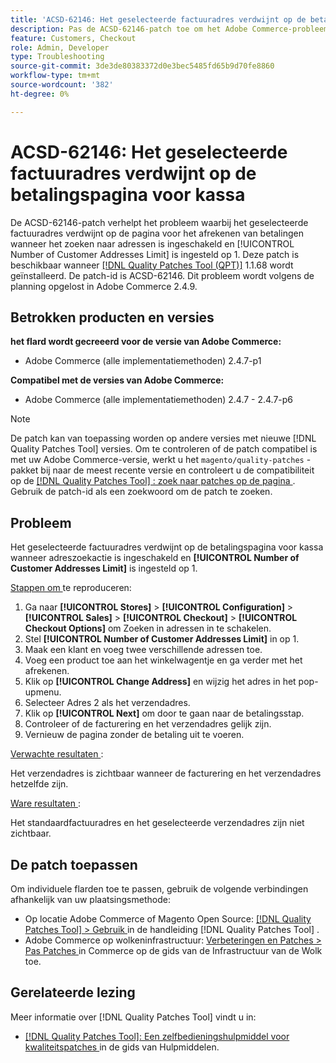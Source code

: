 ```yaml
---
title: 'ACSD-62146: Het geselecteerde factuuradres verdwijnt op de betalingspagina voor kassa'
description: Pas de ACSD-62146-patch toe om het Adobe Commerce-probleem op te lossen waarbij het geselecteerde factuuradres verdwijnt op de pagina voor de betaling van betalingen wanneer het zoeken naar adressen is ingeschakeld en de Limiet voor het aantal klantadressen is ingesteld op 1.
feature: Customers, Checkout
role: Admin, Developer
type: Troubleshooting
source-git-commit: 3de3de80383372d0e3bec5485fd65b9d70fe8860
workflow-type: tm+mt
source-wordcount: '382'
ht-degree: 0%

---
```



# ACSD-62146: Het geselecteerde factuuradres verdwijnt op de betalingspagina voor kassa

De ACSD-62146-patch verhelpt het probleem waarbij het geselecteerde factuuradres verdwijnt op de pagina voor het afrekenen van betalingen wanneer het zoeken naar adressen is ingeschakeld en [!UICONTROL Number of Customer Addresses Limit] is ingesteld op 1. Deze patch is beschikbaar wanneer [[!DNL Quality Patches Tool (QPT)]](/help/tools/quality-patches-tool/quality-patches-tool-to-self-serve-quality-patches.md) 1.1.68 wordt geïnstalleerd. De patch-id is ACSD-62146. Dit probleem wordt volgens de planning opgelost in Adobe Commerce 2.4.9.

## Betrokken producten en versies

**het flard wordt gecreeerd voor de versie van Adobe Commerce:**

* Adobe Commerce (alle implementatiemethoden) 2.4.7-p1

**Compatibel met de versies van Adobe Commerce:**

* Adobe Commerce (alle implementatiemethoden) 2.4.7 - 2.4.7-p6

>[!NOTE]
>
>De patch kan van toepassing worden op andere versies met nieuwe [!DNL Quality Patches Tool] versies. Om te controleren of de patch compatibel is met uw Adobe Commerce-versie, werkt u het `magento/quality-patches` -pakket bij naar de meest recente versie en controleert u de compatibiliteit op de [[!DNL Quality Patches Tool] : zoek naar patches op de pagina ](https://experienceleague.adobe.com/tools/commerce-quality-patches/index.html) . Gebruik de patch-id als een zoekwoord om de patch te zoeken.

## Probleem

Het geselecteerde factuuradres verdwijnt op de betalingspagina voor kassa wanneer adreszoekactie is ingeschakeld en **[!UICONTROL Number of Customer Addresses Limit]** is ingesteld op 1.

<u> Stappen om </u> te reproduceren:

1. Ga naar **[!UICONTROL Stores]** > **[!UICONTROL Configuration]** > **[!UICONTROL Sales]** > **[!UICONTROL Checkout]** > **[!UICONTROL Checkout Options]** om Zoeken in adressen in te schakelen.
1. Stel **[!UICONTROL Number of Customer Addresses Limit]** in op 1.
1. Maak een klant en voeg twee verschillende adressen toe.
1. Voeg een product toe aan het winkelwagentje en ga verder met het afrekenen.
1. Klik op **[!UICONTROL Change Address]** en wijzig het adres in het pop-upmenu.
1. Selecteer Adres 2 als het verzendadres.
1. Klik op **[!UICONTROL Next]** om door te gaan naar de betalingsstap.
1. Controleer of de facturering en het verzendadres gelijk zijn.
1. Vernieuw de pagina zonder de betaling uit te voeren.

<u> Verwachte resultaten </u>:

Het verzendadres is zichtbaar wanneer de facturering en het verzendadres hetzelfde zijn.

<u> Ware resultaten </u>:

Het standaardfactuuradres en het geselecteerde verzendadres zijn niet zichtbaar.

## De patch toepassen

Om individuele flarden toe te passen, gebruik de volgende verbindingen afhankelijk van uw plaatsingsmethode:

* Op locatie Adobe Commerce of Magento Open Source: [[!DNL Quality Patches Tool] > Gebruik ](/help/tools/quality-patches-tool/usage.md) in de handleiding [!DNL Quality Patches Tool] .
* Adobe Commerce op wolkeninfrastructuur: [ Verbeteringen en Patches > Pas Patches ](https://experienceleague.adobe.com/docs/commerce-cloud-service/user-guide/develop/upgrade/apply-patches.html) in Commerce op de gids van de Infrastructuur van de Wolk toe.

## Gerelateerde lezing

Meer informatie over [!DNL Quality Patches Tool] vindt u in:

* [[!DNL Quality Patches Tool]: Een zelfbedieningshulpmiddel voor kwaliteitspatches ](/help/tools/quality-patches-tool/quality-patches-tool-to-self-serve-quality-patches.md) in de gids van Hulpmiddelen.

